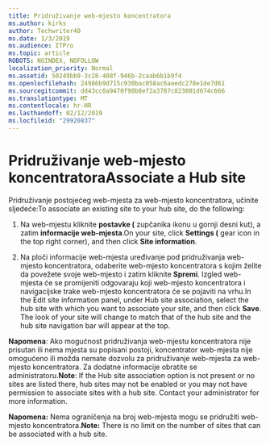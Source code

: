 ```yaml
---
title: Pridruživanje web-mjesto koncentratora
ms.author: kirks
author: Techwriter40
ms.date: 1/3/2019
ms.audience: ITPro
ms.topic: article
ROBOTS: NOINDEX, NOFOLLOW
localization_priority: Normal
ms.assetid: 50249bb9-3c28-408f-946b-2caab6b1b9f4
ms.openlocfilehash: 24986b9d715c930bac058ac6aeedc278e1de7d61
ms.sourcegitcommit: dd43cc0a9470f98b8ef2a3787c823801d674c666
ms.translationtype: MT
ms.contentlocale: hr-HR
ms.lasthandoff: 02/12/2019
ms.locfileid: "29920837"
---
```

# <a name="associate-a-hub-site"></a><span data-ttu-id="5ba21-102">Pridruživanje web-mjesto koncentratora</span><span class="sxs-lookup"><span data-stu-id="5ba21-102">Associate a Hub site</span></span>

<span data-ttu-id="5ba21-103">Pridruživanje postojećeg web-mjesta za web-mjesto koncentratora, učinite sljedeće:</span><span class="sxs-lookup"><span data-stu-id="5ba21-103">To associate an existing site to your hub site, do the following:</span></span>
  
1. <span data-ttu-id="5ba21-104">Na web-mjestu kliknite **postavke (** zupčanika ikonu u gornji desni kut), a zatim **informacije web-mjesta**.</span><span class="sxs-lookup"><span data-stu-id="5ba21-104">On your site, click **Settings (** gear icon in the top right corner), and then click **Site information**.</span></span> 
    
2. <span data-ttu-id="5ba21-p101">Na ploči informacije web-mjesta uređivanje pod pridruživanja web-mjesto koncentratora, odaberite web-mjesto koncentratora s kojim želite da povežete svoje web-mjesto i zatim kliknite **Spremi**. Izgled web-mjesta će se promijeniti odgovaraju koji web-mjesto koncentratora i navigacijske trake web-mjesto koncentratora će se pojaviti na vrhu.</span><span class="sxs-lookup"><span data-stu-id="5ba21-p101">In the Edit site information panel, under Hub site association, select the hub site with which you want to associate your site, and then click **Save**. The look of your site will change to match that of the hub site and the hub site navigation bar will appear at the top.</span></span> 
    
 <span data-ttu-id="5ba21-p102">**Napomena**: Ako mogućnost pridruživanja web-mjestu koncentratora nije prisutan ili nema mjesta su popisani postoji, koncentrator web-mjesta nije omogućeno ili možda nemate dozvolu za pridruživanje web-mjesta za web-mjesto koncentratora. Za dodatne informacije obratite se administratoru.</span><span class="sxs-lookup"><span data-stu-id="5ba21-p102">**Note**: If the Hub site association option is not present or no sites are listed there, hub sites may not be enabled or you may not have permission to associate sites with a hub site. Contact your administrator for more information.</span></span> 
  
 <span data-ttu-id="5ba21-109">**Napomena:** Nema ograničenja na broj web-mjesta mogu se pridružiti web-mjesto koncentratora.</span><span class="sxs-lookup"><span data-stu-id="5ba21-109">**Note:** There is no limit on the number of sites that can be associated with a hub site.</span></span> 
  

